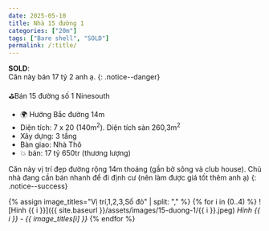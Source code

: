 ```yaml
---
date: 2025-05-10
title: Nhà 15 đường 1
categories: ["20m"]
tags: ["Bare shell", "SOLD"] 
permalink: /:title/
---
```


**SOLD**:  
Căn này bán 17 tỷ 2 anh ạ.
{: .notice--danger}

⛳️Bán 15 đường số 1 Ninesouth
- 🌍 Hướng Bắc đường 14m
- Diện tích: 7 x 20 (140m<sup>2</sup>). Diện tích sàn 260,3m<sup>2</sup>
- Xây dựng: 3 tầng
- Bàn giao: Nhà Thô
- 💥 bán: 17 tỷ 650tr (thương lượng)

Căn này vị trí đẹp đường rộng 14m thoáng (gần bờ sông và club house). Chủ nhà đang cần bán nhanh để đi định cư (nên làm được giá tốt thêm anh ạ)
{: .notice--success}

{% assign image_titles="Vị trí,1,2,3,Sổ đỏ" | split: "," %}
{% for i in (0..4) %}
![Hinh {{ i }}]({{ site.baseurl }}/assets/images/15-duong-1/{{ i }}.jpeg)
_Hinh {{ i }} - {{ image_titles[i] }}_
{% endfor %}
